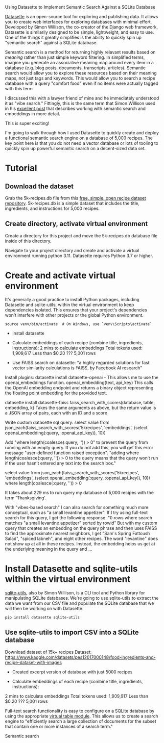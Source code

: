 Using Datasette to Implement Semantic Search Against a SQLite Database

[Datasette](https://datasette.io/) is an open-source tool for exploring and publishing data. It allows you to create web interfaces for exploring databases with minimal effort. Developed by Simon Willison, the co-creator of the Django web framework, Datasette is similarily designed to be simple, lightweight, and easy to use. One of the things it greatly simplifies is the ability to quickly spin up "semantic search" against a SQLite database. 

Semantic search is a method for returning highly relavant results based on *meaning* rather than just simple keyword filtering. In simplified terms, imagine you generate an associative meaning map around every item in a database (e.g. blog posts, documents, transcripts, articles). Semantic search would allow you to explore these resources based on their meaning maps, not just tags and keywords. This would allow you to search a recipe database with a query "comfort food" even if no items were actually tagged with this term.   

I discussed this with a lawyer friend of mine and he immediately understood it as "vibe search." Fittingly, this is the same term that Simon Willison used in his [excellent post](https://simonwillison.net/2023/Oct/23/embeddings/) that describes working with semantic search and embeddings in more detail. 

This is super exciting!

I'm going to walk through how I used Datasette to quickly create and deploy a functional semantic search engine on a database of 5,000 recipes. The key point here is that you do not need a vector database or lots of tooling to quickly spin up powerful semantic search on a decent-sized data set.

# Tutorial

## Download the dataset
Grab the 5k-recipes.db file from this [free, simple, open recipe dataset repository](https://github.com/josephrmartinez/recipe-dataset). 5k-recipes.db is a simple dataset that includes the title, ingredients, and instructions for 5,000 recipes.

## Create directory, activate virtual environment
Create a directory for this project and move the 5k-recipes.db database file inside of this directory.

Navigate to your project directory and create and activate a virtual environment running python 3.11. Datasette requires Python 3.7 or higher.

# Create and activate virtual environment
It's generally a good practice to install Python packages, including Datasette and sqlite-utils, within the virtual environment to keep dependencies isolated. This ensures that your project's dependencies won't interfere with other projects or the global Python environment.

```python3.11 -m venv venv
source venv/bin/activate  # On Windows, use `venv\Scripts\activate`
```

- Install datasette

- Calculate embeddings of each recipe (combine title, ingredients, instructions): 
2 mins to calculate embeddings 
Total tokens used: 1,909,617
Less than $0.20 ???
5,001 rows


- Use FAISS search on datasette:
"a highly regarded solutions for fast vector similarity calculations is FAISS, by Facebook AI research"

Install plugins: 
datasette install datasette-openai
    - This allows me to use the openai_embeddings function.
    openai_embedding(text, api_key)
    This calls the OpenAI embedding endpoint and returns a binary object representing the floating point embedding for the provided text.

datasette install datasette-faiss
faiss_search_with_scores(database, table, embedding, k)
Takes the same arguments as above, but the return value is a JSON array of pairs, each with an ID and a score

Write custom datasette sql query:
select value from json_each(faiss_search_with_scores('5krecipes', 'embeddings', (select openai_embedding(:query, :openai_api_key)), 10))

Add "where length(coalesce(:query, '')) > 0" to prevent the query from running with an empty query. If you do not add this, you will get this error message "user-defined function raised exception". 
"adding where length(coalesce(:query, '')) > 0 to the query means that the query won’t run if the user hasn’t entered any text into the search box." 

select value from json_each(faiss_search_with_scores('5krecipes', 'embeddings', (select openai_embedding(:query, :openai_api_key)), 10)) where length(coalesce(:query, '')) > 0

It takes about 229 ms to run query my database of 5,000 recipes with the term 'Thanksgiving'. 


With "vibes-based search" I can also search for something much more conceptual, such as "a small levantine appetizer". If I try using full-text search for this query, I get the following response: "0 rows where search matches "a small levantine appetizer" sorted by rowid"
But with my custom query that creates an embedding on the query phrase and then uses FAISS to find the approximate nearest neighbors, I get "Sam's Spring Fattoush Salad", "spiced labneh", and eight other recipes. The word "levantine" does not show up at all in these recipes. Instead, the embedding helps us get at the underlying meaning in the query and ...














# Install Datasette and sqlite-utils within the virtual environment

[sqlite-utils](https://datasette.io/tools/sqlite-utils), also by Simon Willison, is a CLI tool and Python library for manipulating SQLite databases. We're going to use sqlite-utils to extract the data we want from our CSV file and populate the SQLite database that we will then be working on with Datasette:

```pip install datasette sqlite-utils```

## Use sqlite-utils to import CSV into a SQLite database







Download dataset of 15k+ recipes
Dataset:
https://www.kaggle.com/datasets/pes12017000148/food-ingredients-and-recipe-dataset-with-images

- Created excerpt version of database with just 5000 recipes


- Calculate embeddings of each recipe (combine title, ingredients, instructions): 



2 mins to calculate embeddings 
Total tokens used: 1,909,617
Less than $0.20 ???
5,001 rows



Full-text search functionality is easy to configure on a SQLite database by using the appropriate [virtual table module](https://www.sqlite.org/fts5.html). This allows us to create a search engine to "efficiently search a large collection of documents for the subset that contain one or more instances of a search term."

Semantic search 


